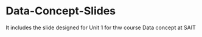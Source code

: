 # Data-Concept-Slides
It includes the slide designed for Unit 1 for thw course Data concept at SAIT
